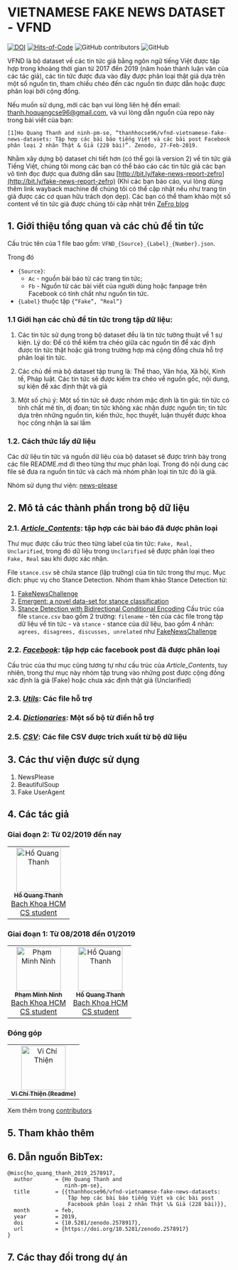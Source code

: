 # VIETNAMESE FAKE NEWS DATASET - VFND

[![DOI](https://zenodo.org/badge/134866350.svg)](https://zenodo.org/badge/latestdoi/134866350) [![Hits-of-Code](https://hitsofcode.com/github/thanhhocse96/vfnd-vietnamese-fake-news-datasets)](https://hitsofcode.com/view/github/thanhhocse96/vfnd-vietnamese-fake-news-datasets) ![GitHub contributors](https://img.shields.io/github/contributors/thanhhocse96/vfnd-vietnamese-fake-news-datasets.svg) ![GitHub](https://img.shields.io/github/license/thanhhocse96/vfnd-vietnamese-fake-news-datasets.svg)

VFND là bộ dataset về các tin tức giả bằng ngôn ngữ tiếng Việt được tập hợp trong khoảng thời gian từ 2017 đến 2019 (năm hoàn thành luận văn của các tác giả), các tin tức được đưa vào đây được phân loại thật giả dựa trên một số nguồn tin, tham chiếu chéo đến các nguồn tin được dẫn hoặc được phân loại bởi cộng đồng.

Nếu muốn sử dụng, mời các bạn vui lòng liên hệ đến email: thanh.hoquangcse96@gmail.com, và vui lòng dẫn nguồn của repo này trong bài viết của bạn:

`[1]Ho Quang Thanh and ninh-pm-se, “thanhhocse96/vfnd-vietnamese-fake-news-datasets: Tập hợp các bài báo tiếng Việt và các bài post Facebook phân loại 2 nhãn Thật & Giả (228 bài)”. Zenodo, 27-Feb-2019.`

Nhằm xây dựng bộ dataset chi tiết hơn (có thể gọi là version 2) về tin tức giả Tiếng Việt, chúng tôi mong các bạn có thể báo cáo các tin tức giả các bạn vô tình đọc được qua đường dẫn sau [http://bit.ly/fake-news-report-zefro](http://bit.ly/fake-news-report-zefro) (Khi các bạn báo cáo, vui lòng dùng thêm link wayback machine để chúng tôi có thể cập nhật nếu như trang tin giả được các cơ quan hữu trách dọn dẹp). Các bạn có thể tham khảo một số content về tin tức giả được chúng tôi cập nhật trên [ZeFro blog](https://zefro.wordpress.com/portfolio/fake-news-detection-nhan-dang-tin-tuc-gia/)

## 1. Giới thiệu tổng quan và các chủ đề tin tức

Cấu trúc tên của 1 file bao gồm: `VFND_{Source}_{Label}_{Number}.json`.

Trong đó

- `{Source}`:
  - `Ac` - nguồn bài báo từ các trang tin tức;
  - `Fb` - Nguồn từ các bài viết của người dùng hoặc fanpage trên Facebook có tính chất như nguồn tin tức.
- `{Label}` thuộc tập `{“Fake”, “Real”}`

### 1.1 Giới hạn các chủ đề tin tức trong tập dữ liệu:

1. Các tin tức sử dụng trong bộ dataset đều là tin tức tường thuật về 1 sự kiện. Lý do: Để có thể kiểm tra chéo giữa các nguồn tin để xác định được tin tức thật hoặc giả trong trường hợp mà cộng đồng chưa hỗ trợ phân loại tin tức.

2. Các chủ đề mà bộ dataset tập trung là: Thể thao, Văn hóa, Xã hội, Kinh tế, Pháp luật. Các tin tức sẽ được kiểm tra chéo về nguồn gốc, nội dung, sự kiện để xác định thật và giả

3. Một số chú ý: Một số tin tức sẽ được nhóm mặc định là tin giả: tin tức có tính chất mê tín, dị đoan; tin tức không xác nhận được nguồn tin; tin tức dựa trên những nguồn tin, kiến thức, học thuyết, luận thuyết được khoa học công nhận là sai lầm

### 1.2. Cách thức lấy dữ liệu

Các dữ liệu tin tức và nguồn dữ liệu của bộ dataset sẽ được trình bày trong các file README.md đi theo từng thư mục phân loại. Trong đó nội dung các file sẽ đưa ra nguồn tin tức và cách mà nhóm phân loại tin tức đó là giả.

Nhóm sử dụng thư viện: [news-please](https://github.com/fhamborg/news-please)

## 2. Mô tả các thành phần trong bộ dữ liệu

### 2.1. [_Article_\__Contents_](Article_Contents): tập hợp các bài báo đã được phân loại

Thư mục được cấu trúc theo từng label của tin tức: `Fake, Real, Unclarified`, trong đó dữ liệu trong `Unclarified` sẽ được phân loại theo `Fake, Real` sau khi được xác nhận.

File `stance.csv` sẽ chứa stance (lập trường) của tin tức trong thư mục. Mục đích: phục vụ cho Stance Detection. Nhóm tham khảo Stance Detection từ:

1. [FakeNewsChallenge](http://www.fakenewschallenge.org/)
2. [Emergent: a novel data-set for stance classification](http://aclweb.org/anthology/N/N16/N16-1138.pdf)
3. [Stance Detection with Bidirectional Conditional Encoding](https://arxiv.org/abs/1606.05464)
   Cấu trúc của file `stance.csv` bao gồm 2 trường: `filename` - tên của các file trong tập dữ liệu về tin tức - và `stance` - stance của dữ liệu, bao gồm 4 nhãn: `agrees, disagrees, discusses, unrelated` như [FakeNewsChallenge](http://www.fakenewschallenge.org/)

### 2.2. [_Facebook_](Facebook): tập hợp các facebook post đã được phân loại

Cấu trúc của thư mục cũng tương tự như cấu trúc của _Article_\__Contents_, tuy nhiên, trong thư mục này nhóm tập trung vào những post được cộng đồng xác định là giả (Fake) hoặc chưa xác định thật giả (Unclarified)

### 2.3. [_Utils_](Utils): Các file hỗ trợ

### 2.4. [_Dictionaries_](Dictionaries): Một số bộ từ điển hỗ trợ

### 2.5. [_CSV_](CSV): Các file CSV được trích xuất từ bộ dữ liệu

## 3. Các thư viện được sử dụng

1. NewsPlease
2. BeautifulSoup
3. Fake UserAgent

## 4. Các tác giả

### Giai đoạn 2: Từ 02/2019 đến nay

<table>
  <tr>
    <td align="center"><a href="https://github.com/thanhhocse96"><img src="https://github.com/thanhhocse96.png" width="100px;" alt="Hồ Quang Thanh"/>
      <br />
      <sub>
        <b>Hồ Quang Thanh</b>
      </sub>
      </a>
      <br />
      <a href="https://github.com/thanhhocse96">Bach Khoa HCM</a>
      <br />
      <a href="https://github.com/thanhhocse96">CS student</a>
    </td>
  </tr>
</table>

### Giai đoạn 1: Từ 08/2018 đến 01/2019

<table>
  <tr>
    <td align="center"><a href="https://www.facebook.com/minhninh.pham"><img src="https://github.com/ninh-pm-se.png" width="100px;" alt="Phạm Minh Ninh"/>
      <br />
      <sub>
        <b>Phạm Minh Ninh</b>
      </sub>
      </a>
      <br />
      <a href="https://github.com/ninh-pm-se">Bach Khoa HCM</a>
      <br />
      <a href="https://github.com/ninh-pm-se">CS student</a>
    </td>
    <td align="center"><a href="https://github.com/thanhhocse96"><img src="https://github.com/thanhhocse96.png" width="100px;" alt="Hồ Quang Thanh"/>
      <br />
      <sub>
        <b>Hồ Quang Thanh</b>
      </sub>
      </a>
      <br />
      <a href="https://github.com/thanhhocse96">Bach Khoa HCM</a>
      <br />
      <a href="https://github.com/thanhhocse96">CS student</a>
    </td>
  </tr>
</table>

### Đóng góp

<table>
  <tr>
    <td align="center"><a href="https://github.com/tvc12"><img src="https://github.com/tvc12.png" width="100px;" alt="Vi Chí Thiện"/>
      <br />
      <sub>
        <b>Vi Chí Thiện (Readme)</b>
      </sub>
      </a>
      <br />
    </td>
  </tr>
</table>

Xem thêm trong [contributors](https://github.com/thanhhocse96/vfnd-vietnamese-fake-news-datasets/graphs/contributors)

## 5. Tham khảo thêm

## 6. Dẫn nguồn BibTex:

```TeX
@misc{ho_quang_thanh_2019_2578917,
  author       = {Ho Quang Thanh and
                  ninh-pm-se},
  title        = {{thanhhocse96/vfnd-vietnamese-fake-news-datasets:
                   Tập hợp các bài báo tiếng Việt và các bài post
                   Facebook phân loại 2 nhãn Thật \& Giả (228 bài)}},
  month        = feb,
  year         = 2019,
  doi          = {10.5281/zenodo.2578917},
  url          = {https://doi.org/10.5281/zenodo.2578917}
}
```

## 7. Các thay đổi trong dự án
